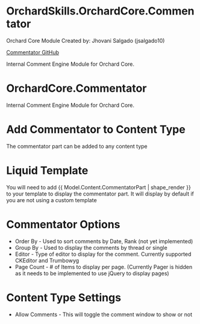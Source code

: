 # OrchardSkills.OrchardCore.Commentator

Orchard Core Module Created by: Jhovani Salgado (jsalgado10)

[Commentator GitHub](https://github.com/jsalgado10/OrchardCore.Commentator)

Internal Comment Engine Module for Orchard Core.

# OrchardCore.Commentator
Internal Comment Engine Module for Orchard Core.

# Add Commentator to Content Type
The commentator part can be added to any content type

# Liquid Template
You will need to add {{ Model.Content.CommentatorPart | shape_render }} to your template to display the commentator part. It will display by default if you are not using a custom template

# Commentator Options
- Order By - Used to sort comments by Date, Rank (not yet implemented)
- Group By - Used to display the comments by thread or single
- Editor - Type of editor to display for the comment. Currently supported CKEditor and Trumbowyg
- Page Count - # of Items to display per page. (Currently Pager is hidden as it needs to be implemented to use jQuery to display pages)

# Content Type Settings
- Allow Comments - This will toggle the comment window to show or not
